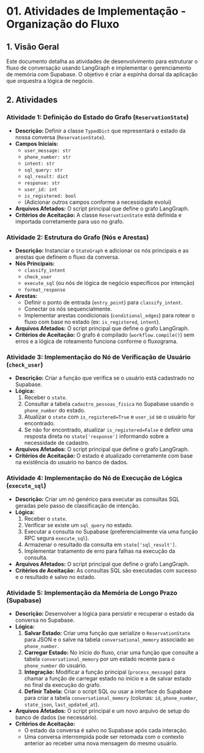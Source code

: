 # 01. Atividades de Implementação - Organização do Fluxo

## 1. Visão Geral

Este documento detalha as atividades de desenvolvimento para estruturar o fluxo de conversação usando LangGraph e implementar o gerenciamento de memória com Supabase. O objetivo é criar a espinha dorsal da aplicação que orquestra a lógica de negócio.

## 2. Atividades

### Atividade 1: Definição do Estado do Grafo (`ReservationState`)

-   **Descrição:** Definir a classe `TypedDict` que representará o estado da nossa conversa (`ReservationState`).
-   **Campos Iniciais:**
    -   `user_message: str`
    -   `phone_number: str`
    -   `intent: str`
    -   `sql_query: str`
    -   `sql_result: dict`
    -   `response: str`
    -   `user_id: int`
    -   `is_registered: bool`
    -   (Adicionar outros campos conforme a necessidade evolui)
-   **Arquivos Afetados:** O script principal que define o grafo LangGraph.
-   **Critérios de Aceitação:** A classe `ReservationState` está definida e importada corretamente para uso no grafo.

### Atividade 2: Estrutura do Grafo (Nós e Arestas)

-   **Descrição:** Instanciar o `StateGraph` e adicionar os nós principais e as arestas que definem o fluxo da conversa.
-   **Nós Principais:**
    -   `classify_intent`
    -   `check_user`
    -   `execute_sql` (ou nós de lógica de negócio específicos por intenção)
    -   `format_response`
-   **Arestas:**
    -   Definir o ponto de entrada (`entry_point`) para `classify_intent`.
    -   Conectar os nós sequencialmente.
    -   Implementar arestas condicionais (`conditional_edges`) para rotear o fluxo com base no estado (ex: `is_registered`, `intent`).
-   **Arquivos Afetados:** O script principal que define o grafo LangGraph.
-   **Critérios de Aceitação:** O grafo é compilado (`workflow.compile()`) sem erros e a lógica de roteamento funciona conforme o fluxograma.

### Atividade 3: Implementação do Nó de Verificação de Usuário (`check_user`)

-   **Descrição:** Criar a função que verifica se o usuário está cadastrado no Supabase.
-   **Lógica:**
    1.  Receber o `state`.
    2.  Consultar a tabela `cadastro_pessoas_fisica` no Supabase usando o `phone_number` do estado.
    3.  Atualizar o `state` com `is_registered=True` e `user_id` se o usuário for encontrado.
    4.  Se não for encontrado, atualizar `is_registered=False` e definir uma resposta direta no `state['response']` informando sobre a necessidade de cadastro.
-   **Arquivos Afetados:** O script principal que define o grafo LangGraph.
-   **Critérios de Aceitação:** O estado é atualizado corretamente com base na existência do usuário no banco de dados.

### Atividade 4: Implementação do Nó de Execução de Lógica (`execute_sql`)

-   **Descrição:** Criar um nó genérico para executar as consultas SQL geradas pelo passo de classificação de intenção.
-   **Lógica:**
    1.  Receber o `state`.
    2.  Verificar se existe um `sql_query` no estado.
    3.  Executar a consulta no Supabase (preferencialmente via uma função RPC segura `execute_sql`).
    4.  Armazenar o resultado da consulta em `state['sql_result']`.
    5.  Implementar tratamento de erro para falhas na execução da consulta.
-   **Arquivos Afetados:** O script principal que define o grafo LangGraph.
-   **Critérios de Aceitação:** As consultas SQL são executadas com sucesso e o resultado é salvo no estado.

### Atividade 5: Implementação da Memória de Longo Prazo (Supabase)

-   **Descrição:** Desenvolver a lógica para persistir e recuperar o estado da conversa no Supabase.
-   **Lógica:**
    1.  **Salvar Estado:** Criar uma função que serialize o `ReservationState` para JSON e o salve na tabela `conversational_memory` associado ao `phone_number`.
    2.  **Carregar Estado:** No início do fluxo, criar uma função que consulte a tabela `conversational_memory` por um estado recente para o `phone_number` do usuário.
    3.  **Integração:** Modificar a função principal (`process_message`) para chamar a função de carregar estado no início e a de salvar estado no final da execução do grafo.
    4.  **Definir Tabela:** Criar o script SQL ou usar a interface do Supabase para criar a tabela `conversational_memory` (colunas: `id`, `phone_number`, `state_json`, `last_updated_at`).
-   **Arquivos Afetados:** O script principal e um novo arquivo de setup do banco de dados (se necessário).
-   **Critérios de Aceitação:**
    -   O estado da conversa é salvo no Supabase após cada interação.
    -   Uma conversa interrompida pode ser retomada com o contexto anterior ao receber uma nova mensagem do mesmo usuário.
